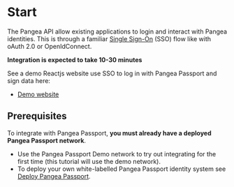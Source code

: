# Start

The Pangea API allow existing applications to login and interact with Pangea identities. This is through a familiar [Single Sign-On](https://en.wikipedia.org/wiki/Single\_sign-on) (SSO) flow like with oAuth 2.0 or OpenIdConnect.

**Integration is expected to take 10-30 minutes**

See a demo Reactjs website use SSO to log in with Pangea Passport and sign data here:

* [Demo website](https://demo.demo.tonomy.foundation)

## Prerequisites

To integrate with Pangea Passport, **you must already have a deployed Pangea Passport network**.

* Use the Pangea Passport Demo network to try out integrating for the first time (this tutorial will use the demo network).
* To deploy your own white-labelled Pangea Passport identity system see [Deploy Pangea Passport](../../guides/deploy/).

